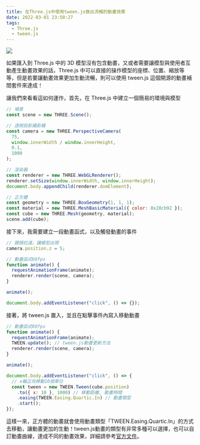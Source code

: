 ```yaml
---
title: 在Three.js中使用tween.js做出流暢的動畫效果
date: 2022-03-01 23:50:27
tags:
  - Three.js
  - tween.js
---
```


![](cover.jpg)

如果匯入到 Three.js 中的 3D 模型沒有包含動畫，又或者需要讓模型與使用者互動產生動畫效果的話，Three.js 中可以直接的操作模型的座標、位置、縮放等等，但是若要讓動畫效果更加生動流暢，則可以使用 tween.js 這個開源的動畫補間套件來達成！

讓我們來看看這如何運作，首先，在 Three.js 中建立一個簡易的環境與模型

<!-- more -->

```javascript
// 場景
const scene = new THREE.Scene();

// 透視投影攝影機
const camera = new THREE.PerspectiveCamera(
  75,
  window.innerWidth / window.innerHeight,
  0.1,
  1000
);

// 渲染器
const renderer = new THREE.WebGLRenderer();
renderer.setSize(window.innerWidth, window.innerHeight);
document.body.appendChild(renderer.domElement);

// 正方體
const geometry = new THREE.BoxGeometry(1, 1, 1);
const material = new THREE.MeshBasicMaterial({ color: 0x28cb92 });
const cube = new THREE.Mesh(geometry, material);
scene.add(cube);
```

接下來，我需要建立一段動畫函式，以及觸發動畫的事件

```javascript
// 鏡頭拉遠，讓模型出現
camera.position.z = 5;

// 動畫函式60fps
function animate() {
  requestAnimationFrame(animate);
  renderer.render(scene, camera);
}

animate();

document.body.addEventListener("click", () => {});
```

接著，將 tween.js 置入，並且在點擊事件內寫入移動動畫

```javascript
// 動畫函式60fps
function animate() {
  requestAnimationFrame(animate);
  TWEEN.update(); // tween.js動畫更新方法
  renderer.render(scene, camera);
}

animate();

document.body.addEventListener("click", () => {
  // x軸正向移動10個單位
  const tween = new TWEEN.Tween(cube.position)
    .to({ x: 10 }, 1000) // 移動距離, 動畫時間
    .easing(TWEEN.Easing.Quartic.In) // 動畫類型
    .start();
});
```

這樣一來，正方體的動畫就會使用動畫類型「TWEEN.Easing.Quartic.In」的方式去移動，讓動畫更加的生動！tween.js動畫的類型有非常多種可以選擇，也可以自訂動畫曲線，達成不同的動畫效果，詳細請參考[官方文件](https://github.com/tweenjs/tween.js/)。
